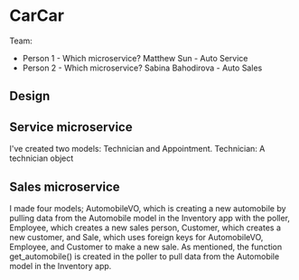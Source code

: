 # CarCar

Team:

* Person 1 - Which microservice?
    Matthew Sun - Auto Service
* Person 2 - Which microservice?
    Sabina Bahodirova - Auto Sales

## Design

## Service microservice

I've created two models: Technician and Appointment.
Technician: A technician object 


## Sales microservice

I made four models; AutomobileVO, which is creating a new automobile by pulling data from the Automobile model in the Inventory app with the poller, Employee, which creates a new sales person, Customer, which creates a new customer, and Sale, which uses foreign keys for AutomobileVO, Employee, and Customer to make a new sale. As mentioned, the function get_automobile() is created in the poller to pull data from the Automobile model in the Inventory app.
